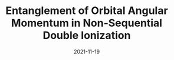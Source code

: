 ---
title: "Entanglement of Orbital Angular Momentum in Non-Sequential Double Ionization"
collection: publications
permalink: " /publication/2021-11-19-Entanglement of Orbital Angular Momentum in Non-Sequential Double Ionization"
date: 2021-11-19
venue: 'Nat. Commun. [under revision] arXiv:'
paperurl: 'https://arxiv.org/abs/2111.10148'
citation: 'A. S. Maxwell, L. B. Madsen and M. Lewenstein, arXiv:2111.10148 (2021).'
---